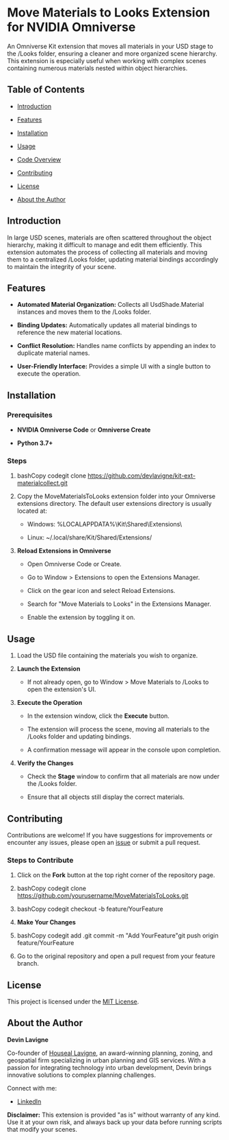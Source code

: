 Move Materials to Looks Extension for NVIDIA Omniverse
======================================================

An Omniverse Kit extension that moves all materials in your USD stage to the /Looks folder, ensuring a cleaner and more organized scene hierarchy. This extension is especially useful when working with complex scenes containing numerous materials nested within object hierarchies.

Table of Contents
-----------------

*   [Introduction](#introduction)
    
*   [Features](#features)
    
*   [Installation](#installation)
    
*   [Usage](#usage)
    
*   [Code Overview](#code-overview)
    
*   [Contributing](#contributing)
    
*   [License](#license)
    
*   [About the Author](#about-the-author)
    

Introduction
------------

In large USD scenes, materials are often scattered throughout the object hierarchy, making it difficult to manage and edit them efficiently. This extension automates the process of collecting all materials and moving them to a centralized /Looks folder, updating material bindings accordingly to maintain the integrity of your scene.

Features
--------

*   **Automated Material Organization:** Collects all UsdShade.Material instances and moves them to the /Looks folder.
    
*   **Binding Updates:** Automatically updates all material bindings to reference the new material locations.
    
*   **Conflict Resolution:** Handles name conflicts by appending an index to duplicate material names.
    
*   **User-Friendly Interface:** Provides a simple UI with a single button to execute the operation.
    

Installation
------------

### Prerequisites

*   **NVIDIA Omniverse Code** or **Omniverse Create**
    
*   **Python 3.7+**
    

### Steps

1.  bashCopy codegit clone https://github.com/devlavigne/kit-ext-materialcollect.git
    
2.  Copy the MoveMaterialsToLooks extension folder into your Omniverse extensions directory. The default user extensions directory is usually located at:
    
    *   Windows: %LOCALAPPDATA%\\Kit\\Shared\\Extensions\\
        
    *   Linux: ~/.local/share/Kit/Shared/Extensions/
        
3.  **Reload Extensions in Omniverse**
    
    *   Open Omniverse Code or Create.
        
    *   Go to Window > Extensions to open the Extensions Manager.
        
    *   Click on the gear icon and select Reload Extensions.
        
    *   Search for "Move Materials to Looks" in the Extensions Manager.
        
    *   Enable the extension by toggling it on.
        

Usage
-----

1.  Load the USD file containing the materials you wish to organize.
    
2.  **Launch the Extension**
    
    *   If not already open, go to Window > Move Materials to /Looks to open the extension's UI.
        
3.  **Execute the Operation**
    
    *   In the extension window, click the **Execute** button.
        
    *   The extension will process the scene, moving all materials to the /Looks folder and updating bindings.
        
    *   A confirmation message will appear in the console upon completion.
        
4.  **Verify the Changes**
    
    *   Check the **Stage** window to confirm that all materials are now under the /Looks folder.
        
    *   Ensure that all objects still display the correct materials.
        

Contributing
------------

Contributions are welcome! If you have suggestions for improvements or encounter any issues, please open an [issue](https://github.com/devlavigne/kit-ext-materialcollect/issues) or submit a pull request.

### Steps to Contribute

1.  Click on the **Fork** button at the top right corner of the repository page.
    
2.  bashCopy codegit clone https://github.com/yourusername/MoveMaterialsToLooks.git
    
3.  bashCopy codegit checkout -b feature/YourFeature
    
4.  **Make Your Changes**
    
5.  bashCopy codegit add .git commit -m "Add YourFeature"git push origin feature/YourFeature
    
6.  Go to the original repository and open a pull request from your feature branch.
    

License
-------

This project is licensed under the [MIT License](LICENSE).

About the Author
----------------

**Devin Lavigne**

Co-founder of [Houseal Lavigne](https://www.hlplanning.com/), an award-winning planning, zoning, and geospatial firm specializing in urban planning and GIS services. With a passion for integrating technology into urban development, Devin brings innovative solutions to complex planning challenges.

Connect with me:

*   [LinkedIn](https://www.linkedin.com/in/devinlavigne)

    

**Disclaimer:** This extension is provided "as is" without warranty of any kind. Use it at your own risk, and always back up your data before running scripts that modify your scenes.
